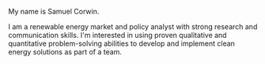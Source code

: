 
My name is Samuel Corwin.

I am a renewable energy market and policy analyst with strong research and communication skills. I'm interested in using proven qualitative and quantitative problem-solving abilities to develop and implement clean energy solutions as part of a team.
